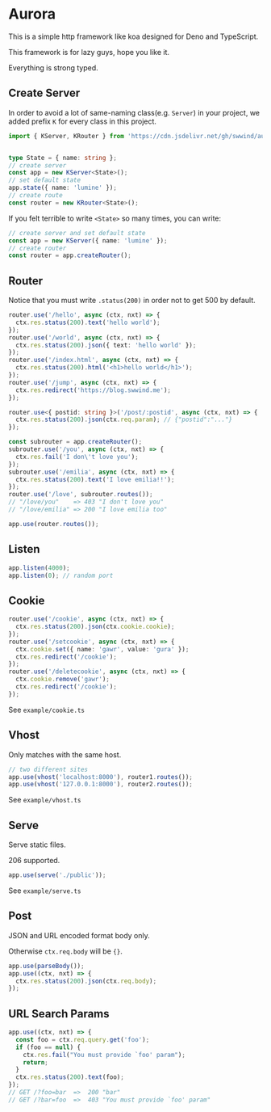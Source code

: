 # Aurora

This is a simple http framework like koa designed for Deno and TypeScript.

This framework is for lazy guys, hope you like it.

Everything is strong typed.

## Create Server

In order to avoid a lot of same-naming class(e.g. `Server`) in your project, we added prefix `K` for every class in this project.

```ts
import { KServer, KRouter } from 'https://cdn.jsdelivr.net/gh/swwind/aurora/mod.ts';


type State = { name: string };
// create server
const app = new KServer<State>();
// set default state
app.state({ name: 'lumine' });
// create route
const router = new KRouter<State>();
```

If you felt terrible to write `<State>` so many times, you can write:

```ts
// create server and set default state
const app = new KServer({ name: 'lumine' });
// create router
const router = app.createRouter();
```

## Router

Notice that you must write `.status(200)` in order not to get 500 by default.

```ts
router.use('/hello', async (ctx, nxt) => {
  ctx.res.status(200).text('hello world');
});
router.use('/world', async (ctx, nxt) => {
  ctx.res.status(200).json({ text: 'hello world' });
});
router.use('/index.html', async (ctx, nxt) => {
  ctx.res.status(200).html('<h1>hello world</h1>');
});
router.use('/jump', async (ctx, nxt) => {
  ctx.res.redirect('https://blog.swwind.me');
});

router.use<{ postid: string }>('/post/:postid', async (ctx, nxt) => {
  ctx.res.status(200).json(ctx.req.param); // {"postid":"..."}
});

const subrouter = app.createRouter();
subrouter.use('/you', async (ctx, nxt) => {
  ctx.res.fail('I don\'t love you');
});
subrouter.use('/emilia', async (ctx, nxt) => {
  ctx.res.status(200).text('I love emilia!!');
});
router.use('/love', subrouter.routes());
// "/love/you"    => 403 "I don't love you"
// "/love/emilia" => 200 "I love emilia too"

app.use(router.routes());
```

## Listen

```ts
app.listen(4000);
app.listen(0); // random port
```

## Cookie

```ts
router.use('/cookie', async (ctx, nxt) => {
  ctx.res.status(200).json(ctx.cookie.cookie);
});
router.use('/setcookie', async (ctx, nxt) => {
  ctx.cookie.set({ name: 'gawr', value: 'gura' });
  ctx.res.redirect('/cookie');
});
router.use('/deletecookie', async (ctx, nxt) => {
  ctx.cookie.remove('gawr');
  ctx.res.redirect('/cookie');
});
```

See `example/cookie.ts`

## Vhost

Only matches with the same host.

```ts
// two different sites
app.use(vhost('localhost:8000'), router1.routes());
app.use(vhost('127.0.0.1:8000'), router2.routes());
```

See `example/vhost.ts`

## Serve

Serve static files.

206 supported.

```ts
app.use(serve('./public'));
```

See `example/serve.ts`

## Post

JSON and URL encoded format body only.

Otherwise `ctx.req.body` will be `{}`.

```ts
app.use(parseBody());
app.use((ctx, nxt) => {
  ctx.res.status(200).json(ctx.req.body);
});
```

## URL Search Params

```ts
app.use((ctx, nxt) => {
  const foo = ctx.req.query.get('foo');
  if (foo == null) {
    ctx.res.fail("You must provide `foo' param");
    return;
  }
  ctx.res.status(200).text(foo);
});
// GET /?foo=bar  =>  200 "bar"
// GET /?bar=foo  =>  403 "You must provide `foo' param"
```
